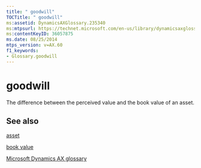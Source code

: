 ```yaml
---
title: " goodwill"
TOCTitle: " goodwill"
ms:assetid: DynamicsAXGlossary.235340
ms:mtpsurl: https://technet.microsoft.com/en-us/library/dynamicsaxglossary.235340(v=AX.60)
ms:contentKeyID: 36057875
ms.date: 08/25/2014
mtps_version: v=AX.60
f1_keywords:
- Glossary.goodwill
---
```


# goodwill

The difference between the perceived value and the book value of an asset.

## See also

[asset](asset.md)

[book value](book-value.md)

[Microsoft Dynamics AX glossary](glossary/microsoft-dynamics-ax-glossary.md)

  


